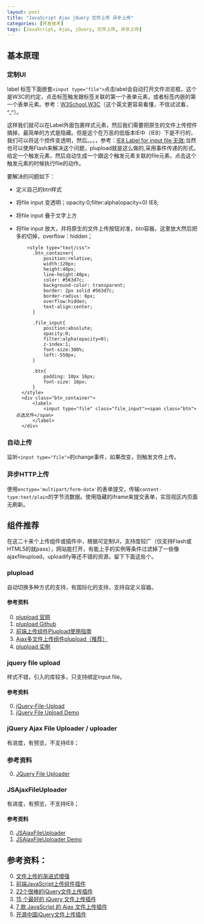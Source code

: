 ```yaml
---
layout: post
title: "JavaScript Ajax jQuery 文件上传 异步上传"
categories: [开发技术]
tags: [JavaScript, Ajax, jQuery, 文件上传, 异步上传]
---
```

## 基本原理

### 定制UI

label 标签下面嵌套`<input type="file">`点击label会自动打开文件浏览框，这个是W3C的约定，点击标签触发跟标签关联的第一个表单元素，或者标签内嵌的第一个表单元素。参考：[W3School][15],[W3C][16]（这个英文更容易看懂，不信试试看，^_^）。

这样我们就可以在Label外面包裹样式元素，然后我们需要把原生的文件上传控件搞掉，最简单的方式是隐藏。但是这个在万恶的低版本IE中（IE8）下是不行的，我们可以将这个控件变透明，然后。。。，参考：[IE8 Label for input file 无效][17];当然也可以使用Flash来解决这个问题，plupload就是这么做的,采用事件传递的形式，给定一个触发元素，然后自动生成一个跟这个触发元素关联的file元素，点击这个触发元素的时候执行file的动作。

要解决的问题如下：
+ 定义自己的btn样式
+ 将file input 变透明；opacity:0;filter:alpha(opacity=0) IE8;
+ 将file input 叠于文字上方
+ 将file input 放大，并将原生的文件上传按钮对准，btn容器，这里放大然后把多的切掉，overflow：hidden；



          <style type="text/css">
            .btn_container{
                position:relative;
                width:120px;
                height:40px;
                line-height:40px;
                color: #563d7c;
                background-color: transparent;
                border: 2px solid #563d7c;
                border-radius: 6px;
                overflow:hidden;
                text-align:center;
            }
        
            .file_input{
                position:absolute;
                opacity:0;
                filter:alpha(opacity=0);
                z-index:1;
                font-size:300%;
                left:-550px;
            }
        
            .btn{
                padding: 10px 16px;
                font-size: 18px;
            }
        </style>
        <div class="btn_container">
            <label>
                <input type="file" class="file_input"><span class="btn">点选文件</span>
            </label>
        </div>


### 自动上传
监听`<input type="file">`的change事件，如果改变，则触发文件上传。
    

### 异步HTTP上传
使用`enctype='multipart/form-data'`的表单提交，传输`content-type:text/plain`的字节流数据。使用隐藏的iframe来提交表单，实现视区内页面无刷新。

## 组件推荐  
在这二十来个上传组件或插件中，根据可定制UI，支持度较广（仅支持Flash或HTML5的就pass），网站能打开，有能上手的实例等条件过滤掉了一些像ajaxfileupload，uploadify等还不错的资源，留下下面这些个。

### plupload  
自动切换多种方式的支持，有国际化的支持，支持自定义容器。

#### 参考资料  
0. [plupload 官网][5]
1. [plupload Github][4]
2. [前端上传组件Plupload使用指南][6]
3. [Ajax多文件上传组件plupload（推荐）][13]
4. [plupload 实例][18]

### jquery file upload
样式不错，引入的库较多，只支持绑定input file。

#### 参考资料
0. [jQuery-File-Upload][8]
1. [jQuery File Upload Demo][9]

### jQuery Ajax File Uploader / uploader
有进度，有预览，不支持IE8；

### 参考资料
0. [JQuery File Uploader][10]

### JSAjaxFileUploader
有进度，有预览，不支持IE8；

#### 参考资料
0. [JSAjaxFileUploader][11]
1. [JSAjaxFileUploader Demo][12]

## 参考资料：
0. [文件上传的渐进式增强][19]
0. [前端JavaScript上传组件插件][0]
0. [22个很棒的jQuery文件上传插件][1]
1. [15 个最好的 jQuery 文件上传插件][2]
2. [7 款 JavaScript 的 Ajax 文件上传插件][3]
3. [开源中国jQuery文件上传插件][20]

[0]: http://ajax.open-open.com/Upload.htm "前端JavaScript上传组件插件"
[1]: http://www.csdn.net/article/2011-08-04/302659 "22个很棒的jQuery文件上传插件"
[2]: http://www.open-open.com/news/view/6dcd5c "15 个最好的 jQuery 文件上传插件"
[3]: http://www.oschina.net/news/28767/7-javascript-ajax-file-upload-plugins "7 款 JavaScript 的 Ajax 文件上传插件"
[4]: https://github.com/moxiecode/plupload "plupload Github"
[5]: http://www.plupload.com/ "pupload 官网"
[6]: http://www.cnblogs.com/2050/p/3913184.html "前端上传组件Plupload使用指南"
[7]: http://chaping.github.io/plupload/doc/ "plupload文档翻译"
[8]: https://github.com/blueimp/jQuery-File-Upload "jQuery-File-Upload"
[9]: http://blueimp.github.io/jQuery-File-Upload/basic.html "jQuery File Upload Demo"
[10]: https://github.com/danielm/uploader "jQuery Ajax File Uploader"
[11]: https://github.com/JSEver/JSAjaxFileUploader "JSAjaxFileUploader"
[12]: http://jseverdemo.0fees.net/JSAjaxFileUploader/Demo.html "JSAjaxFileUploader Demo"
[13]: http://blog.sina.com.cn/s/blog_667ac0360102echn.html "Ajax多文件上传组件plupload（推荐）"
[14]: http://blog.csdn.net/it_man/article/details/43800957 "jquery插件--ajaxfileupload.js上传文件原理分析"
[15]: http://www.w3school.com.cn/tags/tag_label.asp "W3School Label 参考"
[16]: http://www.w3.org/TR/2014/REC-html5-20141028/forms.html#the-label-element "W3C Label 参考手册"
[17]: http://lililucky1211.iteye.com/blog/1916129 "IE8 Label for input file 无效"
[18]: http://chaping.github.io/plupload/demo/index4.html "plupload 实例"
[19]: http://www.ruanyifeng.com/blog/2012/08/file_upload.html "文件上传的渐进式增强"
[20]: http://www.oschina.net/project/tag/356/jquery-file-upload "开源中国jQuery文件上传插件"